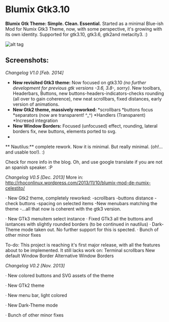 Blumix Gtk3.10 
======

**Blumix Gtk Theme: Simple. Clean. Essential.** Started as a minimal Blue-ish Mod for Numix Gtk3 Theme, now, with some perspective, it's growing with its own identity. Supported for gtk3.10, gtk3.6, gtk2and metacity3. :)

![alt tag](http://)

Screenshots:
-----------

*Changelog V1.0 [Feb. 2014]* 

- **New revisited Gtk3 theme:** Now focused on gtk3.10 *(no further development for previous gtk versions -3.6, 3.8-, sorry)*. New toolbars, Headerbars, Buttons, new buttons-headers-indicators-checks rounding (all over to gain coherence), new neat scrollbars, fixed distances, early version of animations. 
- **New Gtk2 theme, massively reworked:**  *scrollbars
	*buttons focus
	*separators (now are transparent! ^_^)
	*Handlers (Transparent)
	*Incresed integration
- **New Window Borders:** Focused (unfocused) effect, rounding, lateral borders fix, new buttons, elements ported to svg.
- 
** Nautilus:** complete rework. Now it is minimal. But really minimal. (oh!... and usable too!). :)   

Check for more info in the blog. Oh, and use google translate if you are not an spanish speaker. :P







*Changelog V0.5 [Dec. 2013]* 
More in:
http://rhoconlinux.wordpress.com/2013/11/10/blumix-mod-de-numix-celestito/

· New Gtk2 theme, completely reworked:
	-scrollbars
	-buttons distance
	-check buttons
	-spacing on selected items
	-New menubars matching the theme
	-...all that now is coherent with the gtk3 version. 

· New GTk3 menuitem select instance
· Fixed GTk3 all the buttons and isntances with slightly rounded borders (to be continued in nautilus)
· Dark-Theme mode taken out. No further support for this is spected. 
· Bunch of other minor fixes

To-do:
This project is reaching it's first major release, with all the features about to be implemented. It still lacks work on:
Terminal scrollbars
New default Window Border
Alternative Window Borders


*Changelog V0.2 [Nov. 2013]* 

· New colored buttons and SVG assets of the theme 

· New GTk2 theme

· New menu bar, light colored

· New Dark-Theme mode

· Bunch of other minor fixes


